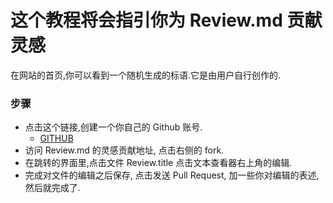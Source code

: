 # 这个教程将会指引你为 Review.md 贡献灵感

在网站的首页,你可以看到一个随机生成的标语.它是由用户自行创作的.

### 步骤

-   点击这个链接,创建一个你自己的 Github 账号.
    -   [GITHUB](github.com)
-   访问 Review.md 的灵感贡献地址, 点击右侧的 fork.
-   在跳转的界面里,点击文件 Review.title 点击文本查看器右上角的编辑.
-   完成对文件的编辑之后保存, 点击发送 Pull Request, 加一些你对编辑的表述, 然后就完成了.
